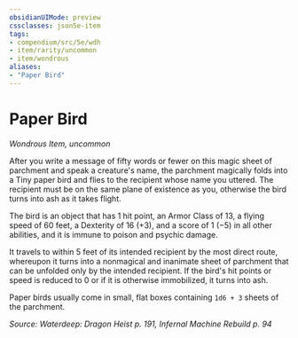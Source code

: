 ```yaml
---
obsidianUIMode: preview
cssclasses: json5e-item
tags:
- compendium/src/5e/wdh
- item/rarity/uncommon
- item/wondrous
aliases: 
- "Paper Bird"
---
```

# Paper Bird
*Wondrous Item, uncommon*  


After you write a message of fifty words or fewer on this magic sheet of parchment and speak a creature's name, the parchment magically folds into a Tiny paper bird and flies to the recipient whose name you uttered. The recipient must be on the same plane of existence as you, otherwise the bird turns into ash as it takes flight.

The bird is an object that has 1 hit point, an Armor Class of 13, a flying speed of 60 feet, a Dexterity of 16 (+3), and a score of 1 (−5) in all other abilities, and it is immune to poison and psychic damage.

It travels to within 5 feet of its intended recipient by the most direct route, whereupon it turns into a nonmagical and inanimate sheet of parchment that can be unfolded only by the intended recipient. If the bird's hit points or speed is reduced to 0 or if it is otherwise immobilized, it turns into ash.

Paper birds usually come in small, flat boxes containing `1d6 + 3` sheets of the parchment.

*Source: Waterdeep: Dragon Heist p. 191, Infernal Machine Rebuild p. 94*